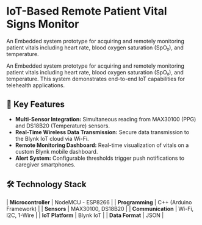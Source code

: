  # IoT-Based Remote Patient Vital Signs Monitor
An Embedded system prototype for acquiring and remotely monitoring patient vitals including heart rate, blood oxygen saturation (SpO₂), and temperature. 

An Embedded system prototype for acquiring and remotely monitoring patient vitals including heart rate, blood oxygen saturation (SpO₂), and temperature. This system demonstrates end-to-end IoT capabilities for telehealth applications.

## 🚀 Key Features
- **Multi-Sensor Integration:** Simultaneous reading from MAX30100 (PPG) and DS18B20 (Temperature) sensors.
- **Real-Time Wireless Data Transmission:** Secure data transmission to the Blynk IoT cloud via Wi-Fi.
- **Remote Monitoring Dashboard:** Real-time visualization of vitals on a custom Blynk mobile dashboard.
- **Alert System:** Configurable thresholds trigger push notifications to caregiver smartphones.

## 🛠️ Technology Stack
| **Microcontroller** | NodeMCU - ESP8266 |
| **Programming** | C++ (Arduino Framework) |
| **Sensors** | MAX30100, DS18B20 |
| **Communication** | Wi-Fi, I2C, 1-Wire |
| **IoT Platform** | Blynk IoT |
| **Data Format** | JSON |
